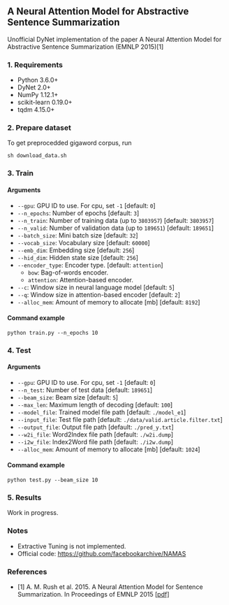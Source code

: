 ## A Neural Attention Model for Abstractive Sentence Summarization

Unofficial DyNet implementation of the paper A Neural Attention Model for Abstractive Sentence Summarization (EMNLP 2015)[1]

### 1. Requirements
- Python 3.6.0+
- DyNet 2.0+
- NumPy 1.12.1+
- scikit-learn 0.19.0+
- tqdm 4.15.0+

### 2. Prepare dataset
To get preprocedded gigaword corpus, run
```
sh download_data.sh
```

### 3. Train
#### Arguments
- `--gpu`: GPU ID to use. For cpu, set `-1` [default: `0`]
- `--n_epochs`: Number of epochs [default: `3`]
- `--n_train`: Number of training data (up to `3803957`) [default: `3803957`]
- `--n_valid`: Number of validation data (up to `189651`) [default: `189651`]
- `--batch_size`: Mini batch size [default: `32`]
- `--vocab_size`: Vocabulary size [default: `60000`]
- `--emb_dim`: Embedding size [default: `256`]
- `--hid_dim`: Hidden state size [default: `256`]
- `--encoder_type`: Encoder type. [default: `attention`]
    - `bow`: Bag-of-words encoder.
    - `attention`: Attention-based encoder.
- `--c`: Window size in neural language model [default: `5`]
- `--q`: Window size in attention-based encoder [default: `2`]
- `--alloc_mem`: Amount of memory to allocate [mb] [default: `8192`]

#### Command example
```
python train.py --n_epochs 10
```

### 4. Test
#### Arguments
- `--gpu`: GPU ID to use. For cpu, set `-1` [default: `0`]
- `--n_test`: Number of test data [default: `189651`]
- `--beam_size`: Beam size [default: `5`]
- `--max_len`: Maximum length of decoding [default: `100`]
- `--model_file`: Trained model file path [default: `./model_e1`]
- `--input_file`: Test file path [default: `./data/valid.article.filter.txt`]
- `--output_file`: Output file path [default: `./pred_y.txt`]
- `--w2i_file`: Word2Index file path [default: `./w2i.dump`]
- `--i2w_file`: Index2Word file path [default: `./i2w.dump`]
- `--alloc_mem`: Amount of memory to allocate [mb] [default: `1024`]

#### Command example
```
python test.py --beam_size 10
```

### 5. Results
Work in progress.

### Notes
- Extractive Tuning is not implemented.
- Official code: https://github.com/facebookarchive/NAMAS

### References
- [1] A. M. Rush et al. 2015. A Neural Attention Model for Sentence Summarization. In Proceedings of EMNLP 2015 \[[pdf\]](https://aclweb.org/anthology/D/D15/D15-1044.pdf)
